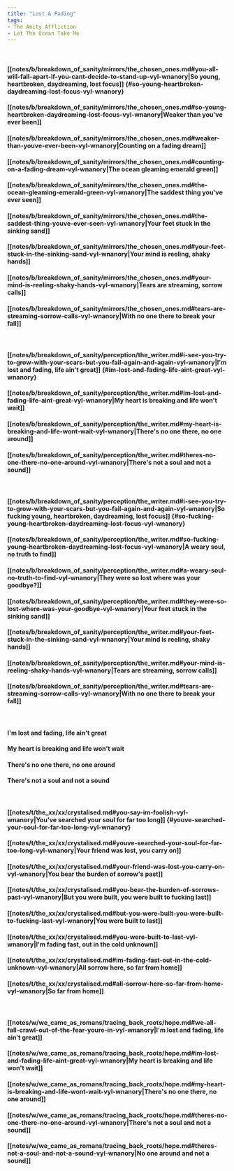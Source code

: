 ```yaml
---
title: "Lost & Fading"
tags:
- The Amity Affliction
- Let The Ocean Take Me
---
```

&nbsp;
#### [[notes/b/breakdown_of_sanity/mirrors/the_chosen_ones.md#you-all-will-fall-apart-if-you-cant-decide-to-stand-up-vyl-wnanory|So young, heartbroken, daydreaming, lost focus]] {#so-young-heartbroken-daydreaming-lost-focus-vyl-wnanory}
#### [[notes/b/breakdown_of_sanity/mirrors/the_chosen_ones.md#so-young-heartbroken-daydreaming-lost-focus-vyl-wnanory|Weaker than you've ever been]]
#### [[notes/b/breakdown_of_sanity/mirrors/the_chosen_ones.md#weaker-than-youve-ever-been-vyl-wnanory|Counting on a fading dream]]
#### [[notes/b/breakdown_of_sanity/mirrors/the_chosen_ones.md#counting-on-a-fading-dream-vyl-wnanory|The ocean gleaming emerald green]]
#### [[notes/b/breakdown_of_sanity/mirrors/the_chosen_ones.md#the-ocean-gleaming-emerald-green-vyl-wnanory|The saddest thing you've ever seen]]
#### [[notes/b/breakdown_of_sanity/mirrors/the_chosen_ones.md#the-saddest-thing-youve-ever-seen-vyl-wnanory|Your feet stuck in the sinking sand]]
#### [[notes/b/breakdown_of_sanity/mirrors/the_chosen_ones.md#your-feet-stuck-in-the-sinking-sand-vyl-wnanory|Your mind is reeling, shaky hands]]
#### [[notes/b/breakdown_of_sanity/mirrors/the_chosen_ones.md#your-mind-is-reeling-shaky-hands-vyl-wnanory|Tears are streaming, sorrow calls]]
#### [[notes/b/breakdown_of_sanity/mirrors/the_chosen_ones.md#tears-are-streaming-sorrow-calls-vyl-wnanory|With no one there to break your fall]]
&nbsp;
#### [[notes/b/breakdown_of_sanity/perception/the_writer.md#i-see-you-try-to-grow-with-your-scars-but-you-fail-again-and-again-vyl-wnanory|I'm lost and fading, life ain't great]] {#im-lost-and-fading-life-aint-great-vyl-wnanory}
#### [[notes/b/breakdown_of_sanity/perception/the_writer.md#im-lost-and-fading-life-aint-great-vyl-wnanory|My heart is breaking and life won't wait]]
#### [[notes/b/breakdown_of_sanity/perception/the_writer.md#my-heart-is-breaking-and-life-wont-wait-vyl-wnanory|There's no one there, no one around]]
#### [[notes/b/breakdown_of_sanity/perception/the_writer.md#theres-no-one-there-no-one-around-vyl-wnanory|There's not a soul and not a sound]]
&nbsp;
#### [[notes/b/breakdown_of_sanity/perception/the_writer.md#i-see-you-try-to-grow-with-your-scars-but-you-fail-again-and-again-vyl-wnanory|So fucking young, heartbroken, daydreaming, lost focus]] {#so-fucking-young-heartbroken-daydreaming-lost-focus-vyl-wnanory}
#### [[notes/b/breakdown_of_sanity/perception/the_writer.md#so-fucking-young-heartbroken-daydreaming-lost-focus-vyl-wnanory|A weary soul, no truth to find]]
#### [[notes/b/breakdown_of_sanity/perception/the_writer.md#a-weary-soul-no-truth-to-find-vyl-wnanory|They were so lost where was your goodbye?]]
#### [[notes/b/breakdown_of_sanity/perception/the_writer.md#they-were-so-lost-where-was-your-goodbye-vyl-wnanory|Your feet stuck in the sinking sand]]
#### [[notes/b/breakdown_of_sanity/perception/the_writer.md#your-feet-stuck-in-the-sinking-sand-vyl-wnanory|Your mind is reeling, shaky hands]]
#### [[notes/b/breakdown_of_sanity/perception/the_writer.md#your-mind-is-reeling-shaky-hands-vyl-wnanory|Tears are streaming, sorrow calls]]
#### [[notes/b/breakdown_of_sanity/perception/the_writer.md#tears-are-streaming-sorrow-calls-vyl-wnanory|With no one there to break your fall]]
&nbsp;
#### I'm lost and fading, life ain't great
#### My heart is breaking and life won't wait
#### There's no one there, no one around
#### There's not a soul and not a sound
&nbsp;
#### [[notes/t/the_xx/xx/crystalised.md#you-say-im-foolish-vyl-wnanory|You've searched your soul for far too long]] {#youve-searched-your-soul-for-far-too-long-vyl-wnanory}
#### [[notes/t/the_xx/xx/crystalised.md#youve-searched-your-soul-for-far-too-long-vyl-wnanory|Your friend was lost, you carry on]]
#### [[notes/t/the_xx/xx/crystalised.md#your-friend-was-lost-you-carry-on-vyl-wnanory|You bear the burden of sorrow's past]]
#### [[notes/t/the_xx/xx/crystalised.md#you-bear-the-burden-of-sorrows-past-vyl-wnanory|But you were built, you were built to fucking last]]
#### [[notes/t/the_xx/xx/crystalised.md#but-you-were-built-you-were-built-to-fucking-last-vyl-wnanory|You were built to last]]
#### [[notes/t/the_xx/xx/crystalised.md#you-were-built-to-last-vyl-wnanory|I'm fading fast, out in the cold unknown]]
#### [[notes/t/the_xx/xx/crystalised.md#im-fading-fast-out-in-the-cold-unknown-vyl-wnanory|All sorrow here, so far from home]]
#### [[notes/t/the_xx/xx/crystalised.md#all-sorrow-here-so-far-from-home-vyl-wnanory|So far from home]]
&nbsp;
#### [[notes/w/we_came_as_romans/tracing_back_roots/hope.md#we-all-fall-crawl-out-of-the-fear-youre-in-vyl-wnanory|I'm lost and fading, life ain't great]]
#### [[notes/w/we_came_as_romans/tracing_back_roots/hope.md#im-lost-and-fading-life-aint-great-vyl-wnanory|My heart is breaking and life won't wait]]
#### [[notes/w/we_came_as_romans/tracing_back_roots/hope.md#my-heart-is-breaking-and-life-wont-wait-vyl-wnanory|There's no one there, no one around]]
#### [[notes/w/we_came_as_romans/tracing_back_roots/hope.md#theres-no-one-there-no-one-around-vyl-wnanory|There's not a soul and not a sound]]
#### [[notes/w/we_came_as_romans/tracing_back_roots/hope.md#theres-not-a-soul-and-not-a-sound-vyl-wnanory|No one around and not a sound]]
